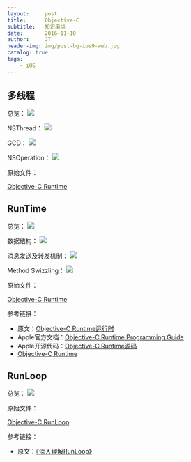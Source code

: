 ```yaml
---
layout:     post
title:      Objective-C
subtitle:   知识串烧
date:       2016-11-10
author:     JT
header-img: img/post-bg-ios9-web.jpg
catalog: true
tags:
    - iOS
--- 
```


## 多线程

总览：
![](https://wtj900.github.io/img/iOS/多线程.jpg)

NSThread：
![](https://wtj900.github.io/img/iOS/NSThread.jpg)

GCD：
![](https://wtj900.github.io/img/iOS/GCD.jpg)

NSOperation：
![](https://wtj900.github.io/img/iOS/NSOperation.jpg)

原始文件：

[Objective-C Runtime](https://wtj900.github.io/file/2016-11-10-Objective-C_多线程.xmind)

## RunTime

总览：
![](https://wtj900.github.io/img/iOS/Runtime.jpg)

数据结构：
![](https://wtj900.github.io/img/iOS/数据结构.jpg)

消息发送及转发机制：
![](https://wtj900.github.io/img/iOS/消息发送及转发机制.jpg)

Method Swizzling：
![](https://wtj900.github.io/img/iOS/Method_Swizzling.jpg)

原始文件：

[Objective-C Runtime](https://wtj900.github.io/file/2016-11-10-Objective-C_Runtime详解.xmind)

参考链接：

- 原文：[Objective-C Runtime运行时](http://blog.jobbole.com/79566/?utm_source=blog.jobbole.com&utm_medium=relatedPosts)
- Apple官方文档：[Objective-C Runtime Programming Guide](https://developer.apple.com/library/content/documentation/Cocoa/Conceptual/ObjCRuntimeGuide/Introduction/Introduction.html#//apple_ref/doc/uid/TP40008048)
- Apple开源代码：[Objective-C Runtime源码](https://opensource.apple.com/source/objc4/)
- [Objective-C Runtime](http://yulingtianxia.com/blog/2014/11/05/objective-c-runtime/)

## RunLoop

总览：
![](https://wtj900.github.io/img/iOS/RunLoop.jpg)

原始文件：

[Objective-C RunLoop](https://wtj900.github.io/file/2016-11-10-Objective-C_RunLoop详解.xmind)

参考链接：

- 原文：[《深入理解RunLoop》](http://blog.ibireme.com/2015/05/18/runloop/)